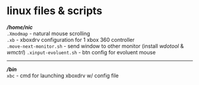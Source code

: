 # linux files & scripts      
    
***/home/nic***   
`.Xmodmap` - natural mouse scrolling  
`.xb` - xboxdrv configuration for 1 xbox 360 controller  
`.move-next-monitor.sh` - send window to other monitor (install *wdotool* & *wmctrl*)
`.xinput-evoluent.sh` - btn config for evoluent mouse  
  
---   
    
***/bin***  
`xbc` - cmd for launching xboxdrv w/ config file  
